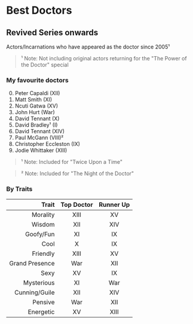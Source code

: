 # Best Doctors
## Revived Series onwards
Actors/Incarnations who have appeared as the doctor since 2005¹
> ¹ Note: Not including original actors returning for the "The Power of the Doctor" special

### My favourite doctors
0) Peter Capaldi (XII)
0) Matt Smith (XI)
0) Ncuti Gatwa (XV)
0) John Hurt (War)
0) David Tennant (X)
0) David Bradley¹ (I)
0) David Tennant (XIV)
0) Paul McGann (VIII)²
0) Christopher Eccleston (IX)
0) Jodie Whittaker (XIII)
> ¹ Note: Included for "Twice Upon a Time"

> ² Note: Included for "The Night of the Doctor"

### By Traits
Trait|Top Doctor|Runner Up
--:|:-:|:-:
Morality|XIII|XV
Wisdom|XII|XIV
Goofy/Fun|XI|IX
Cool|X|IX
Friendly|XIII|XV
Grand Presence|War|XII
Sexy|XV|IX
Mysterious|XI|War
Cunning/Guile|XII|XIV
Pensive|War|XII
Energetic|XV|XIII
